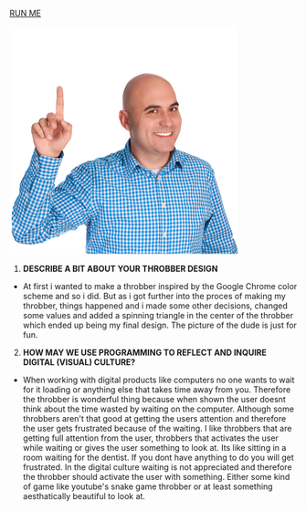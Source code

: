 [RUN ME]()

![ScreenShot](https://github.com/djhest/Mini_ex/blob/gh-pages/Mini_ex3/man.png)

1. **DESCRIBE A BIT ABOUT YOUR THROBBER DESIGN**
 - At first i wanted to make a throbber inspired by the Google Chrome color scheme and so i did. But as i got further into the proces of making my throbber, things happened and i made some other decisions, changed some values and added a spinning triangle in the center of the throbber which ended up being my final design. The picture of the dude is just for fun.
 
2. **HOW MAY WE USE PROGRAMMING TO REFLECT AND INQUIRE DIGITAL (VISUAL) CULTURE?**
 - When working with digital products like computers no one wants to wait for it loading or anything else that takes time away from you. Therefore the throbber is wonderful thing because when shown the user doesnt think about the time wasted by waiting on the computer. 
 Although some throbbers aren't that good at getting the users attention and therefore the user gets frustrated because of the waiting. I like throbbers that are getting full attention from the user, throbbers that activates the user while waiting or gives the user something to look at. Its like sitting in a room waiting for the dentist. If you dont have anything to do you will get frustrated. 
 In the digital culture waiting is not appreciated and therefore the throbber should activate the user with something. Either some kind of game like youtube's snake game throbber or at least something aesthatically beautiful to look at. 
 


